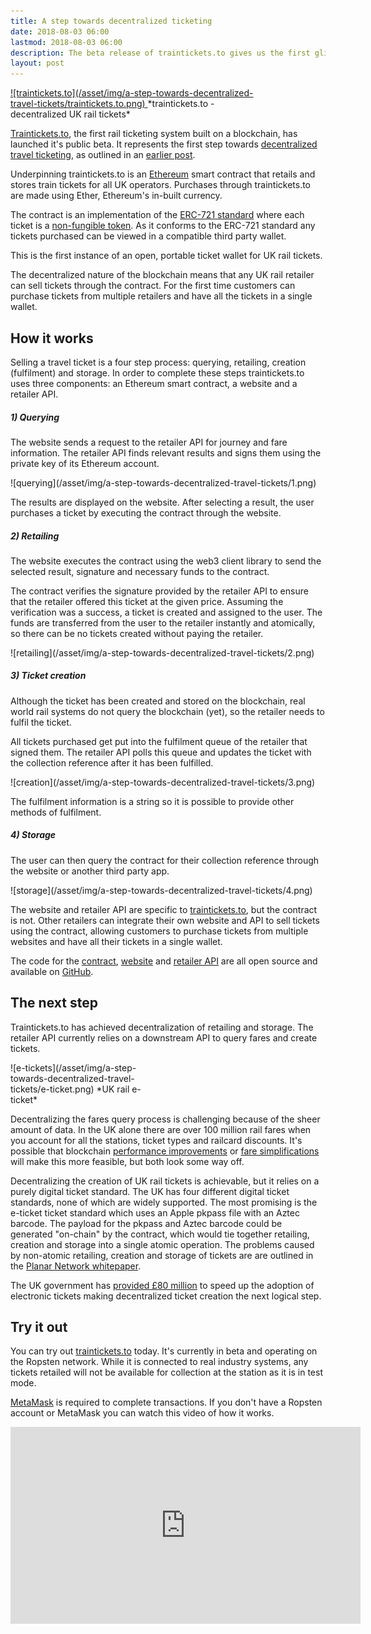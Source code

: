 ```yaml
---
title: A step towards decentralized ticketing
date: 2018-08-03 06:00
lastmod: 2018-08-03 06:00
description: The beta release of traintickets.to gives us the first glimpse of what decentralized travel ticketing will bring.
layout: post
---
```


<div class="pull-right half-width-image" markdown="1" style="width: 410px">
<a href="https://traintickets.to">
![traintickets.to](/asset/img/a-step-towards-decentralized-travel-tickets/traintickets.to.png)
</a>
*traintickets.to - decentralized UK rail tickets*
</div>

[Traintickets.to](https://traintickets.to/), the first rail ticketing system built on a blockchain, has launched it's public beta. It represents the first step towards [decentralized travel ticketing](https://planar.network/), as outlined in an [earlier post](https://ljn.io/posts/blockchain-transport/).

Underpinning traintickets.to is an [Ethereum](https://ethereum.org/) smart contract that retails and stores train tickets for all UK operators. Purchases through traintickets.to are made using Ether, Ethereum's in-built currency.  

The contract is an implementation of the [ERC-721 standard](http://erc721.org/) where each ticket is a [non-fungible token](https://en.wikipedia.org/wiki/Non-fungible_token). As it conforms to the ERC-721 standard any tickets purchased can be viewed in a compatible third party wallet.

This is the first instance of an open, portable ticket wallet for UK rail tickets.

The decentralized nature of the blockchain means that any UK rail retailer can sell tickets through the contract. For the first time customers can purchase tickets from multiple retailers and have all the tickets in a single wallet.

## How it works

Selling a travel ticket is a four step process: querying, retailing, creation (fulfilment) and storage. In order to complete these steps traintickets.to uses three components: an Ethereum smart contract, a website and a retailer API.

##### 1) Querying

The website sends a request to the retailer API for journey and fare information. The retailer API finds relevant results and signs them using the private key of its Ethereum account.

<div class="half-width-image" markdown="1" style="margin: 0 auto; padding: 0">
![querying](/asset/img/a-step-towards-decentralized-travel-tickets/1.png)
</div>

The results are displayed on the website. After selecting a result, the user purchases a ticket by executing the contract through the website.

##### 2) Retailing

The website executes the contract using the web3 client library to send the selected result, signature and necessary funds to the contract.

The contract verifies the signature provided by the retailer API to ensure that the retailer offered this ticket at the given price. Assuming the verification was a success, a ticket is created and assigned to the user. The funds are transferred from the user to the retailer instantly and atomically, so there can be no tickets created without paying the retailer.

<div class="half-width-image" markdown="1" style="margin: 0 auto; padding: 0">
![retailing](/asset/img/a-step-towards-decentralized-travel-tickets/2.png)
</div>

##### 3) Ticket creation

Although the ticket has been created and stored on the blockchain, real world rail systems do not query the blockchain (yet), so the retailer needs to fulfil the ticket.

All tickets purchased get put into the fulfilment queue of the retailer that signed them. The retailer API polls this queue and updates the ticket with the collection reference after it has been fulfilled.

<div class="half-width-image" markdown="1" style="margin: 0 auto; padding: 0">
![creation](/asset/img/a-step-towards-decentralized-travel-tickets/3.png)
</div>

The fulfilment information is a string so it is possible to provide other methods of fulfilment.

##### 4) Storage

The user can then query the contract for their collection reference through the website or another third party app.

<div class="half-width-image" markdown="1" style="margin: 0 auto; padding: 0">
![storage](/asset/img/a-step-towards-decentralized-travel-tickets/4.png)
</div>

The website and retailer API are specific to [traintickets.to](https://traintickets.to/), but the contract is not. Other retailers can integrate their own website and API to sell tickets using the contract, allowing customers to purchase tickets from multiple websites and have all their tickets in a single wallet.

The code for the [contract](https://www.github.com/planarnetwork/ticket-wallet/), [website](https://www.github.com/planarnetwork/traintickets.to/) and [retailer API](https://www.github.com/planarnetwork/uk-rail-provider/) are all open source and available on [GitHub](https://www.github.com/planarnetwork).

## The next step

Traintickets.to has achieved decentralization of retailing and storage. The retailer API currently relies on a downstream API to query fares and create tickets.

<div class="pull-right half-width-image" markdown="1" style="width: 230px;">
![e-tickets](/asset/img/a-step-towards-decentralized-travel-tickets/e-ticket.png)
*UK rail e-ticket*
</div>

Decentralizing the fares query process is challenging because of the sheer amount of data. In the UK alone there are over 100 million rail fares when you account for all the stations, ticket types and railcard discounts. It's possible that blockchain [performance improvements](https://medium.com/coinmonks/scaling-solutions-on-ethereum-explained-d970b66e28e5) or [fare simplifications](https://www.bbc.co.uk/news/uk-44032015) will make this more feasible, but both look some way off.

Decentralizing the creation of UK rail tickets is achievable, but it relies on a purely digital ticket standard. The UK has four different digital ticket standards, none of which are widely supported. The most promising is the e-ticket ticket standard which uses an Apple pkpass file with an Aztec barcode. The payload for the pkpass and Aztec barcode could be generated "on-chain" by the contract, which would tie together retailing, creation and storage into a single atomic operation. The problems caused by non-atomic retailing, creation and storage of tickets are are outlined in the [Planar Network whitepaper](https://planar.network/resources/whitepaper.pdf).

The UK government has [provided £80 million](https://www.gov.uk/government/news/government-plans-80-million-smart-ticketing-rail-revolution) to speed up the adoption of electronic tickets making decentralized ticket creation the next logical step.

## Try it out

You can try out [traintickets.to](https://traintickets.to/) today. It's currently in beta and operating on the Ropsten network. While it is connected to real industry systems, any tickets retailed will not be available for collection at the station as it is in test mode.

[MetaMask](https://www.metamask.io/) is required to complete transactions. If you don't have a Ropsten account or MetaMask you can watch this video of how it works.

<iframe width="560" height="315" src="https://youtube.com/embed/3ARnwIaVtac" frameborder="0" allowfullscreen></iframe>
